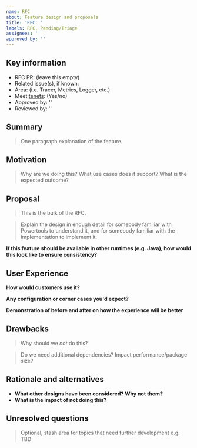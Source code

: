 ```yaml
---
name: RFC
about: Feature design and proposals
title: 'RFC: '
labels: RFC, Pending/Triage
assignees: ''
approved by: ''
---
```


## Key information

* RFC PR: (leave this empty)
* Related issue(s), if known:
* Area: (i.e. Tracer, Metrics, Logger, etc.)
* Meet [tenets](https://docs.powertools.aws.dev/lambda/python/latest/#tenets): (Yes/no)
* Approved by: ''
* Reviewed by: ''

## Summary
[summary]: #summary

> One paragraph explanation of the feature.

## Motivation
[motivation]: #motivation

> Why are we doing this? What use cases does it support? What is the expected outcome?

## Proposal
[proposal]: #proposal

> This is the bulk of the RFC.

> Explain the design in enough detail for somebody familiar with Powertools to understand it, and for somebody familiar with the implementation to implement it.

**If this feature should be available in other runtimes (e.g. Java), how would this look like to ensure consistency?**

## User Experience

**How would customers use it?**

**Any configuration or corner cases you'd expect?**

**Demonstration of before and after on how the experience will be better**

## Drawbacks
[drawbacks]: #drawbacks

> Why should we *not* do this?

> Do we need additional dependencies? Impact performance/package size?

## Rationale and alternatives
[rationale-and-alternatives]: #rationale-and-alternatives

* **What other designs have been considered? Why not them?**
* **What is the impact of not doing this?**

## Unresolved questions
[unresolved-questions]: #unresolved-questions

> Optional, stash area for topics that need further development e.g. TBD
